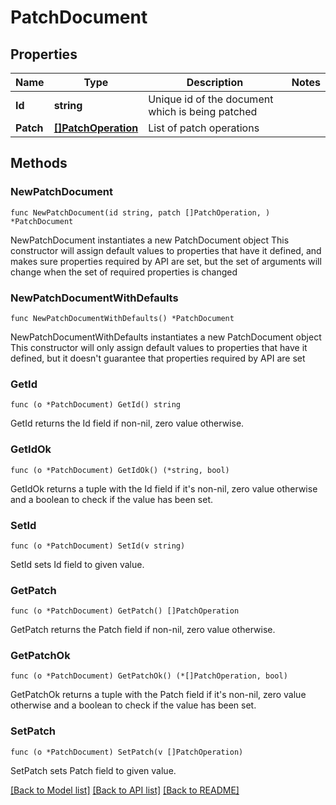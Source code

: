 # PatchDocument

## Properties

Name | Type | Description | Notes
------------ | ------------- | ------------- | -------------
**Id** | **string** | Unique id of the document which is being patched | 
**Patch** | [**[]PatchOperation**](PatchOperation.md) | List of patch operations | 

## Methods

### NewPatchDocument

`func NewPatchDocument(id string, patch []PatchOperation, ) *PatchDocument`

NewPatchDocument instantiates a new PatchDocument object
This constructor will assign default values to properties that have it defined,
and makes sure properties required by API are set, but the set of arguments
will change when the set of required properties is changed

### NewPatchDocumentWithDefaults

`func NewPatchDocumentWithDefaults() *PatchDocument`

NewPatchDocumentWithDefaults instantiates a new PatchDocument object
This constructor will only assign default values to properties that have it defined,
but it doesn't guarantee that properties required by API are set

### GetId

`func (o *PatchDocument) GetId() string`

GetId returns the Id field if non-nil, zero value otherwise.

### GetIdOk

`func (o *PatchDocument) GetIdOk() (*string, bool)`

GetIdOk returns a tuple with the Id field if it's non-nil, zero value otherwise
and a boolean to check if the value has been set.

### SetId

`func (o *PatchDocument) SetId(v string)`

SetId sets Id field to given value.


### GetPatch

`func (o *PatchDocument) GetPatch() []PatchOperation`

GetPatch returns the Patch field if non-nil, zero value otherwise.

### GetPatchOk

`func (o *PatchDocument) GetPatchOk() (*[]PatchOperation, bool)`

GetPatchOk returns a tuple with the Patch field if it's non-nil, zero value otherwise
and a boolean to check if the value has been set.

### SetPatch

`func (o *PatchDocument) SetPatch(v []PatchOperation)`

SetPatch sets Patch field to given value.



[[Back to Model list]](../README.md#documentation-for-models) [[Back to API list]](../README.md#documentation-for-api-endpoints) [[Back to README]](../README.md)


